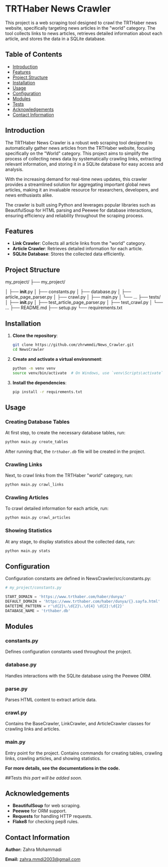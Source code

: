 # TRTHaber News Crawler

This project is a web scraping tool designed to crawl the TRTHaber news 
website, specifically targeting news articles in the "world" category. 
The tool collects links to news articles, retrieves detailed information about 
each article, and stores the data in a SQLite database.

## Table of Contents
- [Introduction](#introduction)
- [Features](#features)
- [Project Structure](#project-structure)
- [Installation](#installation)
- [Usage](#usage)
- [Configuration](#configuration)
- [Modules](#modules)
- [Tests](#tests)
- [Acknowledgements](#acknowledgements)
- [Contact Information](#contact-information)


## Introduction
The TRTHaber News Crawler is a robust web scraping tool designed to 
automatically gather news articles from the TRTHaber website, focusing 
specifically on the "World" category. This project aims to simplify the process
of collecting news data by systematically crawling links, extracting relevant 
information, and storing it in a SQLite database for easy access and analysis.

With the increasing demand for real-time news updates, this crawler provides a 
streamlined solution for aggregating important global news articles, making it 
an invaluable resource for researchers, developers, and news enthusiasts alike.

The crawler is built using Python and leverages popular libraries such as 
BeautifulSoup for HTML parsing and Peewee for database interactions, ensuring 
efficiency and reliability throughout the scraping process.
## Features

- **Link Crawler**: Collects all article links from the "world" category.
- **Article Crawler**: Retrieves detailed information for each article.
- **SQLite Database**: Stores the collected data efficiently.

## Project Structure
my_project/
├── my_project/

│   ├── __init__.py
│   ├── constants.py
│   ├── database.py
│   ├── article_page_parser.py
│   ├── crawl.py
│   ├── main.py
│   └── ...
├── tests/
│   ├── __init__.py
│   ├── test_article_page_parser.py
│   ├── test_crawl.py
│   └── ...
├── README.md
├── setup.py
└── requirements.txt

## Installation

1. **Clone the repository**:
    ```bash
    git clone https://github.com/zhrwmmdi/News_Crawler.git
    cd NewsCrawler
    ```

2. **Create and activate a virtual environment**:
    ```bash
    python -m venv venv
    source venv/bin/activate  # On Windows, use `venv\Scripts\activate`
    ```

3. **Install the dependencies**:
    ```bash
    pip install -r requirements.txt
    ```

## Usage

### Creating Database Tables

At first step, to create the necessary database tables, run:
```bash
python main.py create_tables
```
After running that, the _`trthaber.db`_ file will be created in the project.
### Crawling Links
Next, to crawl links from the TRTHaber "world" category, run:

```bash
python main.py crawl_links
```
### Crawling Articles
To crawl detailed information for each article, run:

```bash
python main.py crawl_articles
```
### Showing Statistics
At any stage, to display statistics about the collected data, run:

```bash
python main.py stats
```
## Configuration
Configuration constants are defined in NewsCrawler/src/constants.py:

```python
# my_project/constants.py

START_DOMAIN = 'https://www.trthaber.com/haber/dunya/'
DEFAULT_DOMAIN = 'https://www.trthaber.com/haber/dunya/{}.sayfa.html'
DATETIME_PATTERN = r'\d{2}\.\d{2}\.\d{4} \d{2}:\d{2}'
DATABASE_NAME = 'trthaber.db'
```
## Modules
### constants.py
Defines configuration constants used throughout the project.

### database.py
Handles interactions with the SQLite database using the Peewee ORM.

### parse.py
Parses HTML content to extract article data.

### crawl.py
Contains the BaseCrawler, LinkCrawler, and ArticleCrawler
classes for crawling links and articles.

### main.py
Entry point for the project. Contains commands for creating tables, 
crawling links, crawling articles, and showing statistics.

**For more details, see the documentations in the code.**

##Tests
_this part will be added soon._

## Acknowledgements

- **BeautifulSoup** for web scraping.
- **Peewee** for ORM support.
- **Requests** for handling HTTP requests.
- **Flake8** for checking pep8 rules.

## Contact Information

**Author:** Zahra Mohammadi

**Email:** zahra.mmdi2003@gmail.com

